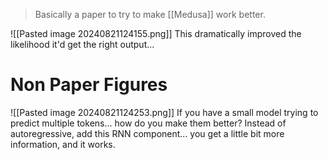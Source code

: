 

> Basically a paper to try to make [[Medusa]] work better.




![[Pasted image 20240821124155.png]]
This dramatically improved the likelihood it'd get the right output...


# Non Paper Figures
![[Pasted image 20240821124253.png]]
If you have a small model trying to predict multiple tokens... how do you make them better? Instead of autoregressive, add this RNN component... you get a little bit more information, and it works.